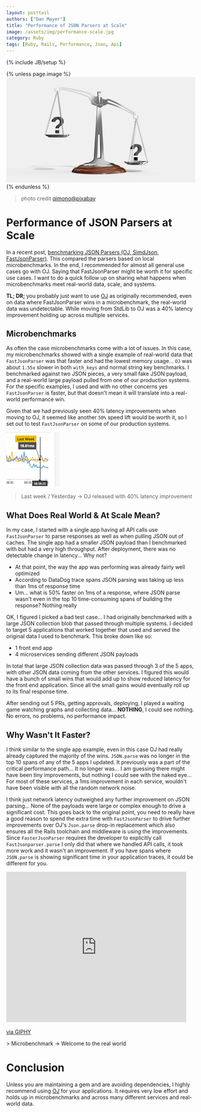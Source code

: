 ```yaml
---
layout: posttail
authors: ["Dan Mayer"]
title: "Performance of JSON Parsers at Scale"
image: /assets/img/performance-scale.jpg
category: Ruby
tags: [Ruby, Rails, Performance, Json, Api]
---
```


{% include JB/setup %}

{% unless page.image %}
![performance](/assets/img/performance-scale.jpg)
{% endunless %}

> photo credit [qimono@pixabay](https://pixabay.com/photos/scale-question-importance-balance-2635397/)

# Performance of JSON Parsers at Scale

In a recent post, [benchmarking JSON Parsers (OJ, SimdJson, FastJsonParser)](https://www.mayerdan.com/ruby/2020/11/15/benchmarking-JSON-parser). This compared the parsers based on local microbenchmarks. In the end, I recommended for almost all general use cases go with OJ. Saying that FastJsonParser might be worth it for specific use cases. I want to do a quick follow up on sharing what happens when microbenchmarks meet real-world <!--more--> data, scale, and systems.

__TL; DR;__ you probably just want to use [OJ](https://github.com/ohler55/oj) as originally recommended, even on data where FastJsonParser wins in a microbenchmark, the real-world data was undetectable. While moving from StdLib to OJ was a 40% latency improvement holding up across multiple services.

## Microbenchmarks 

As often the case microbenchmarks come with a lot of issues. In this case, my microbenchmarks showed with a single example of real-world data that `FastJsonParser` was that faster and had the lowest memory usage... `OJ` was about `1.55x` slower in both `with_keys` and normal string key benchmarks. I benchmarked against two JSON pieces, a very small fake JSON payload, and a real-world large payload pulled from one of our production systems. For the specific examples, I used and with no other concerns yes `FastJsonParser` is faster, but that doesn't mean it will translate into a real-world performance win.

Given that we had previously seen 40% latency improvements when moving to OJ, it seemed like another `50%` speed lift would be worth it, so I set out to test `FastJsonParser` on some of our production systems.

![40 percent improvement graph](/assets/img/40_perc_latency.png)
> Last week / Yesterday -> OJ released with 40% latency improvement

## What Does Real World & At Scale Mean?

In my case, I started with a single app having all API calls use `FastJsonParser` to parse responses as well as when pulling JSON out of caches. The single app had a smaller JSON payload than I benchmarked with but had a very high throughput. After deployment, there was no detectable change in latency... Why not?

* At that point, the way the app was performing was already fairly well optimized
* According to DataDog trace spans JSON parsing was taking up less than 1ms of response time
* Um... what is 50% faster on 1ms of a response, where JSON parse wasn't even in the top 10 time-consuming spans of building the response? Nothing really

OK, I figured I picked a bad test case... I had originally benchmarked with a large JSON collection blob that passed through multiple systems. I decided to target 5 applications that worked together that used and served the original data I used to benchmark. This broke down like so:

* 1 front end app
* 4 microservices sending different JSON payloads

In total that large JSON collection data was passed through 3 of the 5 apps, with other JSON data coming from the other services. I figured this would have a bunch of small wins that would add up to show reduced latency for the front end application. Since all the small gains would eventually roll up to its final response time.

After sending out 5 PRs, getting approvals, deploying, I played a waiting game watching graphs and collecting data... __NOTHING__, I could see nothing. No errors, no problems, no performance impact.

## Why Wasn't It Faster?

I think similar to the single app example, even in this case OJ had really already captured the majority of the wins. `JSON.parse` was no longer in the top 10 spans of any of the 5 apps I updated. It previously was a part of the critical performance path... It no longer was... I am guessing there might have been tiny improvements, but nothing I could see with the naked eye... For most of these services, a 1ms improvement in each service, wouldn't have been visible with all the random network noise.

I think just network latency outweighed any further improvement on JSON parsing... None of the payloads were large or complex enough to drive a significant cost. This goes back to the original point, you need to really have a good reason to spend the extra time with `FastJsonParser` to drive further improvements over OJ's `Json.parse` drop-in replacement which also ensures all the Rails toolchain and middleware is using the improvements. Since `FasterJsonParser` requires the developer to explicitly call `FastJsonparser.parse` I only did that where we handled API calls, it took more work and it wasn't an improvement. If you have spans where `JSON.parse` is showing significant time in your application traces, it could be different for you.

<iframe src="https://giphy.com/embed/SwmYRaqcowXczDPAxP" width="480" height="400" frameBorder="0" class="giphy-embed" allowFullScreen></iframe><p><a href="https://giphy.com/gifs/Friends-SwmYRaqcowXczDPAxP">via GIPHY</a></p>
> Microbenchmark -> Welcome to the real world


# Conclusion

Unless you are maintaining a gem and are avoiding dependencies, I highly recommend using [OJ](https://github.com/ohler55/oj) for your applications. It requires very low effort and holds up in microbenchmarks and across many different services and real-world data.
